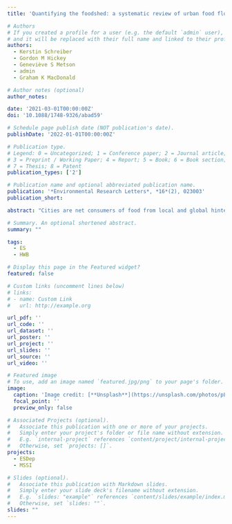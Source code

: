```yaml
---
title: 'Quantifying the foodshed: a systematic review of urban food flow and local food self-sufficiency research'

# Authors
# If you created a profile for a user (e.g. the default `admin` user), write the username (folder name) here
# and it will be replaced with their full name and linked to their profile.
authors:
  - Kerstin Schreiber
  - Gordon M Hickey
  - Geneviève S Metson
  - admin
  - Graham K MacDonald

# Author notes (optional)
author_notes:

date: '2021-03-01T00:00:00Z'
doi: '10.1088/1748-9326/abad59'

# Schedule page publish date (NOT publication's date).
publishDate: '2022-01-01T00:00:00Z'

# Publication type.
# Legend: 0 = Uncategorized; 1 = Conference paper; 2 = Journal article;
# 3 = Preprint / Working Paper; 4 = Report; 5 = Book; 6 = Book section;
# 7 = Thesis; 8 = Patent
publication_types: ['2']

# Publication name and optional abbreviated publication name.
publication: '*Environmental Research Letters*, *16*(2), 023003'
publication_short: 

abstract: "Cities are net consumers of food from local and global hinterlands. Urban foodshed analysis is a quantitative approach for examining links between urban consumers and rural agricultural production by mapping food flow networks or estimating the potential for local food self-sufficiency (LFS). However, at present, the lack of a coherent methodological framework and research agenda limits the potential to compare different cities and regions as well as to cumulate knowledge. We conduct a review of 42 peer-reviewed publications on foodsheds (identified from a subset of 829 publications) from 1979 to 2019 that quantify LFS, food supply, or food flows on the urban or regional scale. We define and characterize these studies into three main foodshed types: (1) agricultural capacity, which estimate LFS potential or local foodshed size required to meet food demands; (2) food flow, which trace food movements and embodied resources or emissions; and (3) hybrid, which combine both approaches and study dynamics between imports, exports, and LFS. LFS capacity studies are the most common type but the majority of cases we found in the literature were from cities or regions in the Global North with underrepresentation of rapidly urbanizing regions of the Global South. We use a synthetic framework with ten criteria to further classify foodshed studies, which illustrates the challenges ofquantitatively comparing results across studies with different methodologies. Core research priorities from our review include the need to explore the interplay between LFS capacity and interregional food trade (both imports and exports) for foodsheds. Hybrid methodologies are particularly relevant to examining such dependency relationships in food systems by incorporating food flows into LFS capacity assessment. Foodshed analysis can inform policy related to multiple components of sustainable food systems, including navigating the social and environmental benefits and tradeoffs of sourcing food locally, regionally, and globally."

# Summary. An optional shortened abstract.
summary: ""

tags: 
  - ES 
  - HWB

# Display this page in the Featured widget?
featured: false

# Custom links (uncomment lines below)
# links:
# - name: Custom Link
#   url: http://example.org

url_pdf: ''
url_code: ''
url_dataset: ''
url_poster: ''
url_project: ''
url_slides: ''
url_source: ''
url_video: ''

# Featured image
# To use, add an image named `featured.jpg/png` to your page's folder.
image:
  caption: 'Image credit: [**Unsplash**](https://unsplash.com/photos/pLCdAaMFLTE)'
  focal_point: ''
  preview_only: false

# Associated Projects (optional).
#   Associate this publication with one or more of your projects.
#   Simply enter your project's folder or file name without extension.
#   E.g. `internal-project` references `content/project/internal-project/index.md`.
#   Otherwise, set `projects: []`.
projects:
  - ESDep
  - MSSI

# Slides (optional).
#   Associate this publication with Markdown slides.
#   Simply enter your slide deck's filename without extension.
#   E.g. `slides: "example"` references `content/slides/example/index.md`.
#   Otherwise, set `slides: ""`.
slides: ""
---
```


